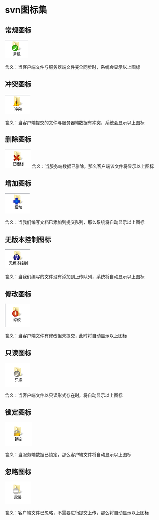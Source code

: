 # svn图标集
## 常规图标
![](./static/images/icon1.png)

含义：当客户端文件与服务器端文件完全同步时，系统会显示以上图标
## 冲突图标
![](./static/images/icon2.png)

含义：当客户端提交的文件与服务器端数据有冲突，系统会显示以上图标
## 删除图标
![](./static/images/icon3.png)
含义：当服务端数据已删除，那么客户端该文件将显示以上图标

## 增加图标
![](./static/images/icon4.png)

含义：当我们编写文档已添加到提交队列，那么系统将自动显示以上图标
## 无版本控制图标
![](./static/images/icon5.png)

含义：当我们编写的文件没有添加到上传队列，系统将自动显示以上图标
## 修改图标
![](./static/images/icon6.png)

含义：当客户端文件有修改但未提交，此时将自动显示以上图标
## 只读图标
![](./static/images/icon7.png)

含义：当客户端文件以只读形式存在时，将自动显示以上图标
## 锁定图标
![](./static/images/icon8.png)

含义：当服务端数据已锁定，那么客户端文件将自动显示以上图标
## 忽略图标
![](./static/images/icon9.png)

含义：客户端文件已忽略，不需要进行提交上传，那么将自动显示以上图标